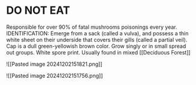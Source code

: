 # DO NOT EAT
Responsible for over 90% of fatal mushrooms poisonings every year.
IDENTIFICATION: Emerge from a sack (called a vulva), and possess a thin white sheet on their underside that covers their gills (called a partial veil). Cap is a dull green-yellowish brown color. Grow singly or in small spread out groups. White spore print.
Usually found in mixed [[Deciduous Forest]]

![[Pasted image 20241202151821.png]]

![[Pasted image 20241202151756.png]]